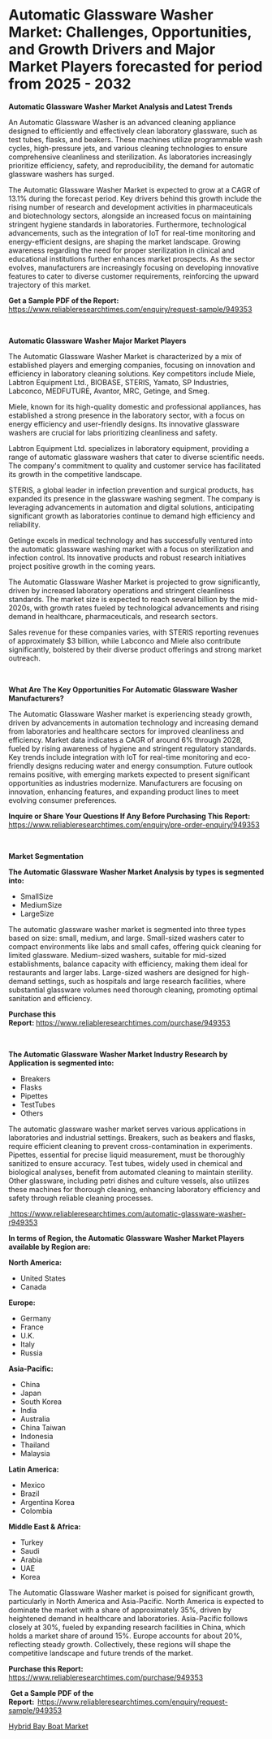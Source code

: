 <p><h1>Automatic Glassware Washer Market: Challenges, Opportunities, and Growth Drivers and Major Market Players forecasted for period from 2025 - 2032</h1></p><p><strong>Automatic Glassware Washer Market Analysis and Latest Trends</strong></p>
<p><p>An Automatic Glassware Washer is an advanced cleaning appliance designed to efficiently and effectively clean laboratory glassware, such as test tubes, flasks, and beakers. These machines utilize programmable wash cycles, high-pressure jets, and various cleaning technologies to ensure comprehensive cleanliness and sterilization. As laboratories increasingly prioritize efficiency, safety, and reproducibility, the demand for automatic glassware washers has surged. </p><p>The Automatic Glassware Washer Market is expected to grow at a CAGR of 13.1% during the forecast period. Key drivers behind this growth include the rising number of research and development activities in pharmaceuticals and biotechnology sectors, alongside an increased focus on maintaining stringent hygiene standards in laboratories. Furthermore, technological advancements, such as the integration of IoT for real-time monitoring and energy-efficient designs, are shaping the market landscape. Growing awareness regarding the need for proper sterilization in clinical and educational institutions further enhances market prospects. As the sector evolves, manufacturers are increasingly focusing on developing innovative features to cater to diverse customer requirements, reinforcing the upward trajectory of this market.</p></p>
<p><strong>Get a Sample PDF of the Report:&nbsp;</strong> <a href="https://www.reliableresearchtimes.com/enquiry/request-sample/949353?utm_campaign=2722&utm_medium=2&utm_source=Github&utm_content=ia&utm_term=11042025&utm_id=automatic-glassware-washer">https://www.reliableresearchtimes.com/enquiry/request-sample/949353</a></p>
<p>&nbsp;</p>
<p><strong>Automatic Glassware Washer Major Market Players</strong></p>
<p><p>The Automatic Glassware Washer Market is characterized by a mix of established players and emerging companies, focusing on innovation and efficiency in laboratory cleaning solutions. Key competitors include Miele, Labtron Equipment Ltd., BIOBASE, STERIS, Yamato, SP Industries, Labconco, MEDFUTURE, Avantor, MRC, Getinge, and Smeg.</p><p>Miele, known for its high-quality domestic and professional appliances, has established a strong presence in the laboratory sector, with a focus on energy efficiency and user-friendly designs. Its innovative glassware washers are crucial for labs prioritizing cleanliness and safety.</p><p>Labtron Equipment Ltd. specializes in laboratory equipment, providing a range of automatic glassware washers that cater to diverse scientific needs. The company's commitment to quality and customer service has facilitated its growth in the competitive landscape.</p><p>STERIS, a global leader in infection prevention and surgical products, has expanded its presence in the glassware washing segment. The company is leveraging advancements in automation and digital solutions, anticipating significant growth as laboratories continue to demand high efficiency and reliability.</p><p>Getinge excels in medical technology and has successfully ventured into the automatic glassware washing market with a focus on sterilization and infection control. Its innovative products and robust research initiatives project positive growth in the coming years.</p><p>The Automatic Glassware Washer Market is projected to grow significantly, driven by increased laboratory operations and stringent cleanliness standards. The market size is expected to reach several billion by the mid-2020s, with growth rates fueled by technological advancements and rising demand in healthcare, pharmaceuticals, and research sectors.</p><p>Sales revenue for these companies varies, with STERIS reporting revenues of approximately $3 billion, while Labconco and Miele also contribute significantly, bolstered by their diverse product offerings and strong market outreach.</p></p>
<p>&nbsp;</p>
<p><strong>What Are The Key Opportunities For Automatic Glassware Washer Manufacturers?</strong></p>
<p><p>The Automatic Glassware Washer market is experiencing steady growth, driven by advancements in automation technology and increasing demand from laboratories and healthcare sectors for improved cleanliness and efficiency. Market data indicates a CAGR of around 6% through 2028, fueled by rising awareness of hygiene and stringent regulatory standards. Key trends include integration with IoT for real-time monitoring and eco-friendly designs reducing water and energy consumption. Future outlook remains positive, with emerging markets expected to present significant opportunities as industries modernize. Manufacturers are focusing on innovation, enhancing features, and expanding product lines to meet evolving consumer preferences.</p></p>
<p><strong>Inquire or Share Your Questions If Any Before Purchasing This Report:</strong> <a href="https://www.reliableresearchtimes.com/enquiry/pre-order-enquiry/949353?utm_campaign=2722&utm_medium=2&utm_source=Github&utm_content=ia&utm_term=11042025&utm_id=automatic-glassware-washer">https://www.reliableresearchtimes.com/enquiry/pre-order-enquiry/949353</a></p>
<p>&nbsp;</p>
<p><strong>Market Segmentation</strong></p>
<p><strong>The Automatic Glassware Washer Market Analysis by types is segmented into:</strong></p>
<p><ul><li>SmallSize</li><li>MediumSize</li><li>LargeSize</li></ul></p>
<p><p>The automatic glassware washer market is segmented into three types based on size: small, medium, and large. Small-sized washers cater to compact environments like labs and small cafes, offering quick cleaning for limited glassware. Medium-sized washers, suitable for mid-sized establishments, balance capacity with efficiency, making them ideal for restaurants and larger labs. Large-sized washers are designed for high-demand settings, such as hospitals and large research facilities, where substantial glassware volumes need thorough cleaning, promoting optimal sanitation and efficiency.</p></p>
<p><strong>Purchase this Report:&nbsp;</strong><a href="https://www.reliableresearchtimes.com/purchase/949353?utm_campaign=2722&utm_medium=2&utm_source=Github&utm_content=ia&utm_term=11042025&utm_id=automatic-glassware-washer">https://www.reliableresearchtimes.com/purchase/949353</a></p>
<p>&nbsp;</p>
<p><strong>The Automatic Glassware Washer Market Industry Research by Application is segmented into:</strong></p>
<p><ul><li>Breakers</li><li>Flasks</li><li>Pipettes</li><li>TestTubes</li><li>Others</li></ul></p>
<p><p>The automatic glassware washer market serves various applications in laboratories and industrial settings. Breakers, such as beakers and flasks, require efficient cleaning to prevent cross-contamination in experiments. Pipettes, essential for precise liquid measurement, must be thoroughly sanitized to ensure accuracy. Test tubes, widely used in chemical and biological analyses, benefit from automated cleaning to maintain sterility. Other glassware, including petri dishes and culture vessels, also utilizes these machines for thorough cleaning, enhancing laboratory efficiency and safety through reliable cleaning processes.</p></p>
<p><a href="https://www.reliableresearchtimes.com/automatic-glassware-washer-r949353?utm_campaign=2722&utm_medium=2&utm_source=Github&utm_content=ia&utm_term=11042025&utm_id=automatic-glassware-washer">&nbsp;https://www.reliableresearchtimes.com/automatic-glassware-washer-r949353</a></p>
<p><strong>In terms of Region, the Automatic Glassware Washer Market Players available by Region are:</strong></p>
<p>
    <p> <strong> North America: </strong>
        <ul>
            <li>United States</li>
            <li>Canada</li>
        </ul>
        </p> 
    <p> <strong> Europe: </strong>
        <ul>
            <li>Germany</li>
            <li>France</li>
            <li>U.K.</li>
            <li>Italy</li>
            <li>Russia</li>
        </ul>
        </p> 
    <p> <strong> Asia-Pacific: </strong>
        <ul>
            <li>China</li>
            <li>Japan</li>
            <li>South Korea</li>
            <li>India</li>
            <li>Australia</li>
            <li>China Taiwan</li>
            <li>Indonesia</li>
            <li>Thailand</li>
            <li>Malaysia</li>
        </ul>
        </p> 
    <p> <strong> Latin America: </strong>
        <ul>
            <li>Mexico</li>
            <li>Brazil</li>
            <li>Argentina Korea</li>
            <li>Colombia</li>
        </ul>
        </p> 
    <p> <strong> Middle East & Africa: </strong>
        <ul>
            <li>Turkey</li>
            <li>Saudi</li>
            <li>Arabia</li>
            <li>UAE</li>
            <li>Korea</li>
        </ul>
    </p>
    </p>
<p><p>The Automatic Glassware Washer market is poised for significant growth, particularly in North America and Asia-Pacific. North America is expected to dominate the market with a share of approximately 35%, driven by heightened demand in healthcare and laboratories. Asia-Pacific follows closely at 30%, fueled by expanding research facilities in China, which holds a market share of around 15%. Europe accounts for about 20%, reflecting steady growth. Collectively, these regions will shape the competitive landscape and future trends of the market.</p></p>
<p><strong>Purchase this Report: </strong><a href="https://www.reliableresearchtimes.com/purchase/949353?utm_campaign=2722&utm_medium=2&utm_source=Github&utm_content=ia&utm_term=11042025&utm_id=automatic-glassware-washer">https://www.reliableresearchtimes.com/purchase/949353</a></p>
<p>&nbsp;<strong>Get a Sample PDF of the Report:&nbsp;&nbsp;</strong><a href="https://www.reliableresearchtimes.com/enquiry/request-sample/949353?utm_campaign=2722&utm_medium=2&utm_source=Github&utm_content=ia&utm_term=11042025&utm_id=automatic-glassware-washer">https://www.reliableresearchtimes.com/enquiry/request-sample/949353</a></p>
<p><strong></strong></p>
<p><p><a href="https://github.com/snaikraso/Market-Research-Report-List-1/blob/main/hybrid-bay-boat-market.md?utm_campaign=2722&utm_medium=2&utm_source=Github&utm_content=ia&utm_term=11042025&utm_id=automatic-glassware-washer">Hybrid Bay Boat Market</a></p></p>